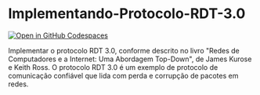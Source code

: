 # Implementando-Protocolo-RDT-3.0

[![Open in GitHub Codespaces](https://github.com/codespaces/badge.svg)](https://codespaces.new/LeandroBarbosa753/Implementando-Protocolo-RDT-3.0)

Implementar o protocolo RDT 3.0, conforme descrito no livro "Redes de Computadores e a Internet: Uma Abordagem Top-Down", de James Kurose e Keith Ross. O protocolo RDT 3.0 é um exemplo de protocolo de comunicação confiável que lida com perda e corrupção de pacotes em redes.

